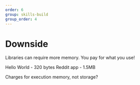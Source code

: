 ```yaml
---
order: 6
group: skills-build
group_order: 4
---
```


# Downside

Libraries can require more memory. You pay for what you use!

Hello World - 320 bytes
Reddit app - 1.5MB

Charges for execution memory, not storage?
